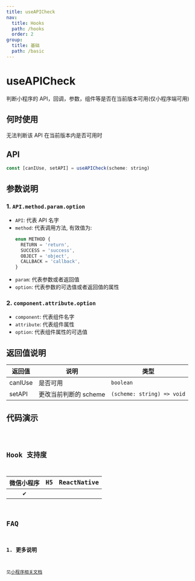 ```yaml
---
title: useAPICheck
nav:
  title: Hooks
  path: /hooks
  order: 2
group:
  title: 基础
  path: /basic
---
```


# useAPICheck

判断小程序的 API，回调，参数，组件等是否在当前版本可用(仅小程序端可用)

## 何时使用

无法判断该 API 在当前版本内是否可用时

## API

```jsx | pure
const [canIUse, setAPI] = useAPICheck(scheme: string)
```

## 参数说明

### 1. `API.method.param.option`

- `API`: 代表 API 名字
- `method`: 代表调用方法, 有效值为:
  ```typescript | pure
  enum METHOD {
    RETURN = 'return',
    SUCCESS = 'success',
    OBJECT = 'object',
    CALLBACK = 'callback',
  }
  ```
- `param`: 代表参数或者返回值
- `option`: 代表参数的可选值或者返回值的属性

### 2. `component.attribute.option`

- `component`: 代表组件名字
- `attribute`: 代表组件属性
- `option`: 代表组件属性的可选值

## 返回值说明

| 返回值  | 说明                  | 类型                       |
| ------- | --------------------- | -------------------------- |
| canIUse | 是否可用              | `boolean`                  |
| setAPI  | 更改当前判断的 scheme | `(scheme: string) => void` |

## 代码演示

<code src="@pages/useAPICheck" />

## Hook 支持度

| 微信小程序 | H5  | ReactNative |
| :--------: | :-: | :---------: |
|     ✔️     |     |             |

## FAQ

### 1. 更多说明

见[小程序相关文档](https://developers.weixin.qq.com/miniprogram/dev/api/base/wx.canIUse.html)
